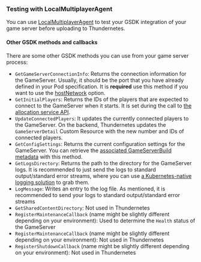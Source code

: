 ### Testing with LocalMultiplayerAgent

You can use [LocalMultiplayerAgent](runlocalmultiplayeragent.html) to test your GSDK integration of your game server before uploading to Thundernetes.

#### Other GSDK methods and callbacks

There are some other GSDK methods you can use from your game server process:

- `GetGameServerConnectionInfo`: Returns the connection information for the GameServer. Usually, it should be the port that you have already defined in your Pod specification. It is **required** use this method if you want to use the [hostNetwork](../howtos/hostnetworking.html) option.
- `GetInitialPlayers`: Returns the IDs of the players that are expected to connect to the GameServer when it starts. It is set during the call to [the allocation service API](../quickstart/allocation-scaling.html).
- `UpdateConnectedPlayers`: It updates the currently connected players to the GameServer. On the backend, Thundernetes updates the `GameServerDetail` Custom Resource with the new number and IDs of connected players.
- `GetConfigSettings`: Returns the current configuration settings for the GameServer. You can retrieve the [associated GameServerBuild metadata](../gameserverbuild.html) with this method.
- `GetLogsDirectory`: Returns the path to the directory for the GameServer logs. It is recommended to just send the logs to standard output/standard error streams, where you can use [a Kubernetes-native logging solution](../howtos/gameserverlogs.html) to grab them.
- `LogMessage`: Writes an entry to the log file. As mentioned, it is recommended to send your logs to standard output/standard error streams
- `GetSharedContentDirectory`: Not used in Thundernetes
- `RegisterMaintenanceCallback` (name might be slightly different depending on your environment): Used to determine the `Health` status of the GameServer
- `RegisterMaintenanceCallback` (name might be slightly different depending on your environment): Not used in Thundernetes
- `RegisterShutdownCallback` (name might be slightly different depending on your environment): Not used in Thundernetes